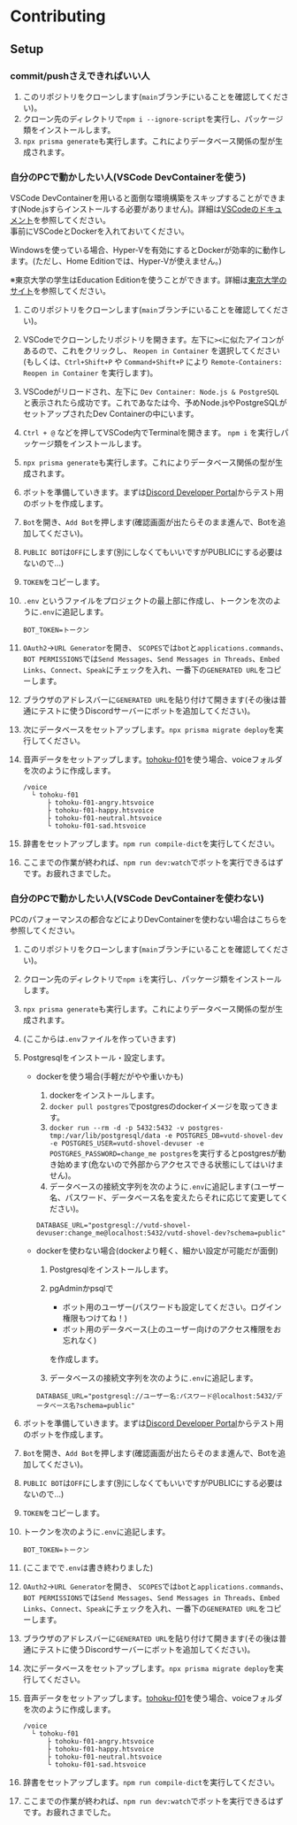 # Contributing

## Setup

### commit/pushさえできればいい人

1. このリポジトリをクローンします(`main`ブランチにいることを確認してください)。
2. クローン先のディレクトリで`npm i --ignore-script`を実行し、パッケージ類をインストールします。
3. `npx prisma generate`も実行します。これによりデータベース関係の型が生成されます。

### 自分のPCで動かしたい人(VSCode DevContainerを使う)

VSCode DevContainerを用いると面倒な環境構築をスキップすることができます(Node.jsすらインストールする必要がありません)。詳細は[VSCodeのドキュメント](https://code.visualstudio.com/docs/remote/containers)を参照してください。  
事前にVSCodeとDockerを入れておいてください。

Windowsを使っている場合、Hyper-Vを有効にするとDockerが効率的に動作します。(ただし、Home Editionでは、Hyper-Vが使えません。)

※東京大学の学生はEducation Editionを使うことができます。詳細は[東京大学のサイト](https://www.u-tokyo.ac.jp/adm/dics/ja/mslicense_win10.html)を参照してください。

1. このリポジトリをクローンします(`main`ブランチにいることを確認してください)。
2. VSCodeでクローンしたリポジトリを開きます。左下に`><`に似たアイコンがあるので、これをクリックし、 `Reopen in Container` を選択してください(もしくは、`Ctrl+Shift+P` や `Command+Shift+P` により `Remote-Containers: Reopen in Container` を実行します)。
3. VSCodeがリロードされ、左下に `Dev Container: Node.js & PostgreSQL` と表示されたら成功です。これであなたは今、予めNode.jsやPostgreSQLがセットアップされたDev Containerの中にいます。
4. `Ctrl + @` などを押してVSCode内でTerminalを開きます。 `npm i` を実行しパッケージ類をインストールします。
5. `npx prisma generate`も実行します。これによりデータベース関係の型が生成されます。
6. ボットを準備していきます。まずは[Discord Developer Portal](https://discord.com/developers/applications)からテスト用のボットを作成します。
7. `Bot`を開き、`Add Bot`を押します(確認画面が出たらそのまま進んで、Botを追加してください)。
8. `PUBLIC BOT`は`OFF`にします(別にしなくてもいいですがPUBLICにする必要はないので…)
9. `TOKEN`をコピーします。
10. `.env` というファイルをプロジェクトの最上部に作成し、トークンを次のように`.env`に追記します。

    ```text
    BOT_TOKEN=トークン
    ```

11. `OAuth2`->`URL Generator`を開き、 `SCOPES`では`bot`と`applications.commands`、`BOT PERMISSIONS`では`Send Messages`、`Send Messages in Threads`、`Embed Links`、`Connect`、`Speak`にチェックを入れ、一番下の`GENERATED URL`をコピーします。
12. ブラウザのアドレスバーに`GENERATED URL`を貼り付けて開きます(その後は普通にテストに使うDiscordサーバーにボットを追加してください)。
13. 次にデータベースをセットアップします。`npx prisma migrate deploy`を実行してください。
14. 音声データをセットアップします。[tohoku-f01](https://github.com/icn-lab/htsvoice-tohoku-f01)を使う場合、voiceフォルダを次のように作成します。

    ```text
    /voice
      └ tohoku-f01
          ├ tohoku-f01-angry.htsvoice
          ├ tohoku-f01-happy.htsvoice
          ├ tohoku-f01-neutral.htsvoice
          └ tohoku-f01-sad.htsvoice
    ```

15. 辞書をセットアップします。`npm run compile-dict`を実行してください。
16. ここまでの作業が終われば、`npm run dev:watch`でボットを実行できるはずです。お疲れさまでした。

### 自分のPCで動かしたい人(VSCode DevContainerを使わない)

PCのパフォーマンスの都合などによりDevContainerを使わない場合はこちらを参照してください。

1. このリポジトリをクローンします(`main`ブランチにいることを確認してください)。
2. クローン先のディレクトリで`npm i`を実行し、パッケージ類をインストールします。
3. `npx prisma generate`も実行します。これによりデータベース関係の型が生成されます。
4. (ここからは`.env`ファイルを作っていきます)
5. Postgresqlをインストール・設定します。

    - dockerを使う場合(手軽だがやや重いかも)

      1. dockerをインストールします。
      2. `docker pull postgres`でpostgresのdockerイメージを取ってきます。
      3. `docker run --rm -d -p 5432:5432 -v postgres-tmp:/var/lib/postgresql/data -e POSTGRES_DB=vutd-shovel-dev -e POSTGRES_USER=vutd-shovel-devuser -e POSTGRES_PASSWORD=change_me postgres`を実行するとpostgresが動き始めます(危ないので外部からアクセスできる状態にしてはいけません)。
      4. データベースの接続文字列を次のように`.env`に追記します(ユーザー名、パスワード、データベース名を変えたらそれに応じて変更してください)。

      ```text
      DATABASE_URL="postgresql://vutd-shovel-devuser:change_me@localhost:5432/vutd-shovel-dev?schema=public"
      ```

    - dockerを使わない場合(dockerより軽く、細かい設定が可能だが面倒)

      1. Postgresqlをインストールします。
      2. pgAdminかpsqlで

          - ボット用のユーザー(パスワードも設定してください。ログイン権限もつけてね！)
          - ボット用のデータベース(上のユーザー向けのアクセス権限をお忘れなく)

          を作成します。
      3. データベースの接続文字列を次のように`.env`に追記します。

      ```text
      DATABASE_URL="postgresql://ユーザー名:パスワード@localhost:5432/データベース名?schema=public"
      ```

6. ボットを準備していきます。まずは[Discord Developer Portal](https://discord.com/developers/applications)からテスト用のボットを作成します。
7. `Bot`を開き、`Add Bot`を押します(確認画面が出たらそのまま進んで、Botを追加してください)。
8. `PUBLIC BOT`は`OFF`にします(別にしなくてもいいですがPUBLICにする必要はないので…)
9. `TOKEN`をコピーします。
10. トークンを次のように`.env`に追記します。

    ```text
    BOT_TOKEN=トークン
    ```

11. (ここまでで`.env`は書き終わりました)
12. `OAuth2`->`URL Generator`を開き、 `SCOPES`では`bot`と`applications.commands`、`BOT PERMISSIONS`では`Send Messages`、`Send Messages in Threads`、`Embed Links`、`Connect`、`Speak`にチェックを入れ、一番下の`GENERATED URL`をコピーします。
13. ブラウザのアドレスバーに`GENERATED URL`を貼り付けて開きます(その後は普通にテストに使うDiscordサーバーにボットを追加してください)。
14. 次にデータベースをセットアップします。`npx prisma migrate deploy`を実行してください。
15. 音声データをセットアップします。[tohoku-f01](https://github.com/icn-lab/htsvoice-tohoku-f01)を使う場合、voiceフォルダを次のように作成します。

    ```text
    /voice
      └ tohoku-f01
          ├ tohoku-f01-angry.htsvoice
          ├ tohoku-f01-happy.htsvoice
          ├ tohoku-f01-neutral.htsvoice
          └ tohoku-f01-sad.htsvoice
    ```

16. 辞書をセットアップします。`npm run compile-dict`を実行してください。
17. ここまでの作業が終われば、`npm run dev:watch`でボットを実行できるはずです。お疲れさまでした。
